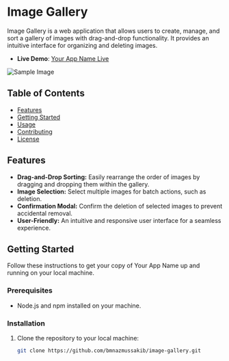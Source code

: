 # Image Gallery

Image Gallery is a web application that allows users to create, manage, and sort a gallery of images with drag-and-drop functionality. It provides an intuitive interface for organizing and deleting images.

- **Live Demo**: [Your App Name Live]([https://your-live-link-here](https://image-gallery-nine-opal.vercel.app/))

![Sample Image](https://i.ibb.co/bdm41mY/screencapture-localhost-5173-2023-11-04-14-13-37.png)


## Table of Contents

- [Features](#features)
- [Getting Started](#getting-started)
- [Usage](#usage)
- [Contributing](#contributing)
- [License](#license)

## Features

- **Drag-and-Drop Sorting:** Easily rearrange the order of images by dragging and dropping them within the gallery.
- **Image Selection:** Select multiple images for batch actions, such as deletion.
- **Confirmation Modal:** Confirm the deletion of selected images to prevent accidental removal.
- **User-Friendly:** An intuitive and responsive user interface for a seamless experience.

## Getting Started

Follow these instructions to get your copy of Your App Name up and running on your local machine.

### Prerequisites

- Node.js and npm installed on your machine.

### Installation

1. Clone the repository to your local machine:

   ```bash
   git clone https://github.com/bmnazmussakib/image-gallery.git

